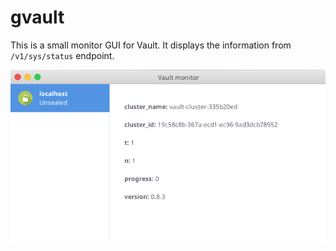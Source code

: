 # gvault
This is a small monitor GUI for Vault. It displays the information from `/v1/sys/status` endpoint.

![gvault](gvault.png)